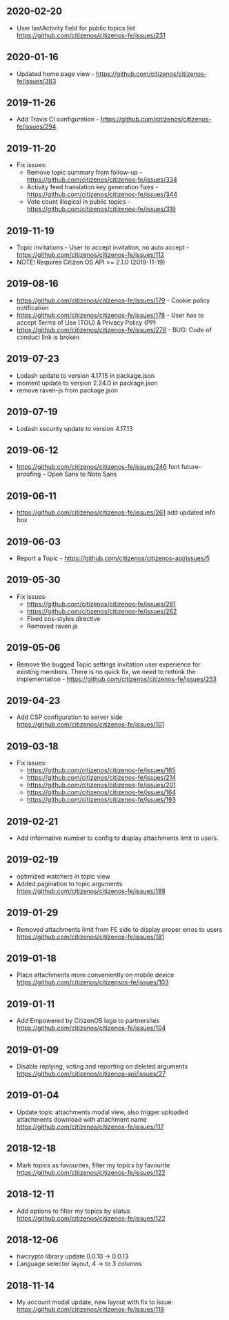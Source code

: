 ## 2020-02-20

* User lastActivity field for public topics list https://github.com/citizenos/citizenos-fe/issues/231

## 2020-01-16

* Updated home page view - https://github.com/citizenos/citizenos-fe/issues/383

## 2019-11-26

* Add Travis CI configuration - https://github.com/citizenos/citizenos-fe/issues/294

## 2019-11-20

* Fix issues:
    * Remove topic summary from follow-up - https://github.com/citizenos/citizenos-fe/issues/334
    * Activity feed translation key generation fixes - https://github.com/citizenos/citizenos-fe/issues/344
    * Vote count illogical in public topics - https://github.com/citizenos/citizenos-fe/issues/319

## 2019-11-19

* Topic invitations - User to accept invitation, no auto accept - https://github.com/citizenos/citizenos-fe/issues/112
* NOTE! Requires Citizen OS API >= 2.1.0 (2019-11-19)

## 2019-08-16

* https://github.com/citizenos/citizenos-fe/issues/179 - Cookie policy notification
* https://github.com/citizenos/citizenos-fe/issues/178 - User has to accept Terms of Use (TOU) & Privacy Policy (PP)
* https://github.com/citizenos/citizenos-fe/issues/278 - BUG: Code of conduct link is broken

## 2019-07-23

* Lodash update to version 4.17.15 in package.json
* moment update to version 2.24.0 in package.json
* remove raven-js from package.json

## 2019-07-19

* Lodash security update to version 4.17.13

## 2019-06-12

* https://github.com/citizenos/citizenos-fe/issues/246 font future-proofing – Open Sans to Noto Sans

## 2019-06-11

* https://github.com/citizenos/citizenos-fe/issues/261 add updated info box

## 2019-06-03

* Report a Topic - https://github.com/citizenos/citizenos-api/issues/5

## 2019-05-30

* Fix issues:
    * https://github.com/citizenos/citizenos-fe/issues/261
    * https://github.com/citizenos/citizenos-fe/issues/262
    * Fixed cos-styles directive
    * Removed raven.js

## 2019-05-06

* Remove the bugged Topic settings invitation user experience for existing members. There is no quick fix, we need to rethink the implementation - https://github.com/citizenos/citizenos-fe/issues/253

## 2019-04-23

* Add CSP configuration to server side https://github.com/citizenos/citizenos-fe/issues/101

## 2019-03-18

* Fix issues:
    * https://github.com/citizenos/citizenos-fe/issues/165
    * https://github.com/citizenos/citizenos-fe/issues/214
    * https://github.com/citizenos/citizenos-fe/issues/201
    * https://github.com/citizenos/citizenos-fe/issues/164
    * https://github.com/citizenos/citizenos-fe/issues/193

## 2019-02-21

* Add informative number to config to display attachments limit to users.

## 2019-02-19

* optimized watchers in topic view
* Added pagination to topic arguments https://github.com/citizenos/citizenos-fe/issues/188

## 2019-01-29

* Removed attachments limit from FE side to display proper erros to users  https://github.com/citizenos/citizenos-fe/issues/181

## 2019-01-18

* Place attachments more conveniently on mobile device https://github.com/citizenos/citizensos-fe/issues/103

## 2019-01-11

* Add Empowered by CitizenOS logo to partnersites https://github.com/citizenos/citizenos-fe/issues/104

## 2019-01-09

* Disable replying, voting and reporting on deleted arguments https://github.com/citizenos/citizenos-api/issues/27

## 2019-01-04

* Update topic attachments modal view, also trigger uploaded attachments download with attachment name https://github.com/citizenos/citizenos-fe/issues/117

## 2018-12-18

* Mark topics as favourites, filter my topics by favourite https://github.com/citizenos/citizenos-fe/issues/122

## 2018-12-11

* Add options to filter my topics by status https://github.com/citizenos/citizenos-fe/issues/122

## 2018-12-06

* hwcrypto library update 0.0.10 -> 0.0.13
* Language selector layout, 4 -> to 3 columns

## 2018-11-14

* My account modal update, new layout with fix to issue: https://github.com/citizenos/citizenos-fe/issues/118
